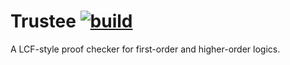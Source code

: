 
# Trustee [![build](https://github.com/c-cube/trustee/workflows/build/badge.svg)](https://github.com/c-cube/trustee/actions)

A LCF-style proof checker for first-order and higher-order logics.


